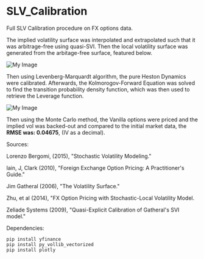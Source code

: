# SLV_Calibration

Full SLV Calibration procedure on FX options data.

The implied volatility surface was interpolated and extrapolated such that it was arbitrage-free using quasi-SVI. Then the local volatility surface was generated from the arbitage-free surface, featured below.


![My Image](local_arb_free_surface.png)


Then using Levenberg-Marquardt algorithm, the pure Heston Dynamics were calibrated. Afterwards, the Kolmorogov-Forward Equation was solved to find the transition probability density function, which was then used to retrieve the Leverage function. 


![My Image](LEV.png)

Then using the Monte Carlo method, the Vanilla options were priced and the implied vol was backed-out and compared to the initial market data, the **RMSE was: 0.04675**, (IV as a decimal).

Sources:

Lorenzo Bergomi, (2015), "Stochastic Volatility Modeling." 

Iain, J, Clark (2010), "Foreign Exchange Option Pricing: A Practitioner's Guide."

Jim Gatheral (2006), "The Volatility Surface."

Zhu, et al (2014), "FX Option Pricing with Stochastic-Local Volatility Model. 

Zeliade Systems (2009), "Quasi-Explicit Calibration of Gatheral's SVI model."

Dependencies:
```
pip install yfinance
pip install py_vollib_vectorized
pip install plotly
```
